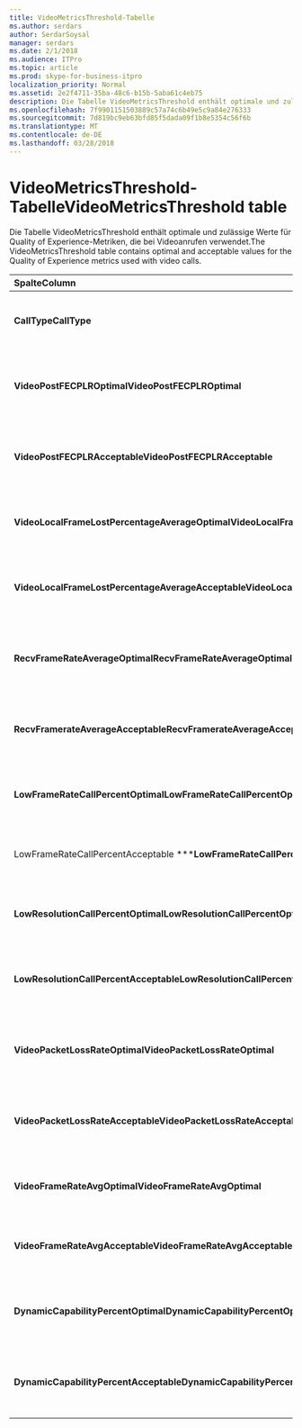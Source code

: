 ```yaml
---
title: VideoMetricsThreshold-Tabelle
ms.author: serdars
author: SerdarSoysal
manager: serdars
ms.date: 2/1/2018
ms.audience: ITPro
ms.topic: article
ms.prod: skype-for-business-itpro
localization_priority: Normal
ms.assetid: 2e2f4711-35ba-48c6-b15b-5aba61c4eb75
description: Die Tabelle VideoMetricsThreshold enthält optimale und zulässige Werte für Quality of Experience-Metriken, die bei Videoanrufen verwendet.
ms.openlocfilehash: 7f9901151503889c57a74c6b49e5c9a84e276333
ms.sourcegitcommit: 7d819bc9eb63bfd85f5dada09f1b8e5354c56f6b
ms.translationtype: MT
ms.contentlocale: de-DE
ms.lasthandoff: 03/28/2018
---
```

# <a name="videometricsthreshold-table"></a><span data-ttu-id="4ae48-103">VideoMetricsThreshold-Tabelle</span><span class="sxs-lookup"><span data-stu-id="4ae48-103">VideoMetricsThreshold table</span></span>
 
<span data-ttu-id="4ae48-104">Die Tabelle VideoMetricsThreshold enthält optimale und zulässige Werte für Quality of Experience-Metriken, die bei Videoanrufen verwendet.</span><span class="sxs-lookup"><span data-stu-id="4ae48-104">The VideoMetricsThreshold table contains optimal and acceptable values for the Quality of Experience metrics used with video calls.</span></span>
  
|<span data-ttu-id="4ae48-105">**Spalte**</span><span class="sxs-lookup"><span data-stu-id="4ae48-105">**Column**</span></span>|<span data-ttu-id="4ae48-106">**Datentyp**</span><span class="sxs-lookup"><span data-stu-id="4ae48-106">**Data Type**</span></span>|<span data-ttu-id="4ae48-107">**Schlüssel/Index**</span><span class="sxs-lookup"><span data-stu-id="4ae48-107">**Key/Index**</span></span>|<span data-ttu-id="4ae48-108">**Details**</span><span class="sxs-lookup"><span data-stu-id="4ae48-108">**Details**</span></span>|
|:-----|:-----|:-----|:-----|
|<span data-ttu-id="4ae48-109">**CallType**</span><span class="sxs-lookup"><span data-stu-id="4ae48-109">**CallType**</span></span> <br/> |<span data-ttu-id="4ae48-110">int</span><span class="sxs-lookup"><span data-stu-id="4ae48-110">int</span></span>  <br/> |<span data-ttu-id="4ae48-111">Primary</span><span class="sxs-lookup"><span data-stu-id="4ae48-111">Primary</span></span>  <br/> |<span data-ttu-id="4ae48-112">Typ des getätigten Anrufs.</span><span class="sxs-lookup"><span data-stu-id="4ae48-112">Type of call that was placed.</span></span>  <br/> |
|<span data-ttu-id="4ae48-113">**VideoPostFECPLROptimal**</span><span class="sxs-lookup"><span data-stu-id="4ae48-113">**VideoPostFECPLROptimal**</span></span> <br/> |<span data-ttu-id="4ae48-114">decimal(5,2)</span><span class="sxs-lookup"><span data-stu-id="4ae48-114">decimal(5,2)</span></span>  <br/> ||<span data-ttu-id="4ae48-115">Der Standardwert lautet 0,05.</span><span class="sxs-lookup"><span data-stu-id="4ae48-115">The default value is 0.05.</span></span>  <br/> |
|<span data-ttu-id="4ae48-116">**VideoPostFECPLRAcceptable**</span><span class="sxs-lookup"><span data-stu-id="4ae48-116">**VideoPostFECPLRAcceptable**</span></span> <br/> |<span data-ttu-id="4ae48-117">decimal(5,2)</span><span class="sxs-lookup"><span data-stu-id="4ae48-117">decimal(5,2)</span></span>  <br/> ||<span data-ttu-id="4ae48-118">Der Standardwert lautet 0,10.</span><span class="sxs-lookup"><span data-stu-id="4ae48-118">The default value is 0.10.</span></span>  <br/> |
|<span data-ttu-id="4ae48-119">**VideoLocalFrameLostPercentageAverageOptimal**</span><span class="sxs-lookup"><span data-stu-id="4ae48-119">**VideoLocalFrameLostPercentageAverageOptimal**</span></span> <br/> |<span data-ttu-id="4ae48-120">decimal(5,2)</span><span class="sxs-lookup"><span data-stu-id="4ae48-120">decimal(5,2)</span></span>  <br/> ||<span data-ttu-id="4ae48-121">Der Standardwert lautet 5,0.</span><span class="sxs-lookup"><span data-stu-id="4ae48-121">The default value is 5.0.</span></span>  <br/> |
|<span data-ttu-id="4ae48-122">**VideoLocalFrameLostPercentageAverageAcceptable**</span><span class="sxs-lookup"><span data-stu-id="4ae48-122">**VideoLocalFrameLostPercentageAverageAcceptable**</span></span> <br/> |<span data-ttu-id="4ae48-123">decimal(5,2)</span><span class="sxs-lookup"><span data-stu-id="4ae48-123">decimal(5,2)</span></span>  <br/> ||<span data-ttu-id="4ae48-124">Der Standardwert lautet 10,0.</span><span class="sxs-lookup"><span data-stu-id="4ae48-124">The default value is 10.0.</span></span>  <br/> |
|<span data-ttu-id="4ae48-125">**RecvFrameRateAverageOptimal**</span><span class="sxs-lookup"><span data-stu-id="4ae48-125">**RecvFrameRateAverageOptimal**</span></span> <br/> |<span data-ttu-id="4ae48-126">decimal(9,4)</span><span class="sxs-lookup"><span data-stu-id="4ae48-126">decimal(9,4)</span></span>  <br/> ||<span data-ttu-id="4ae48-127">Der Standardwert lautet 12,0000.</span><span class="sxs-lookup"><span data-stu-id="4ae48-127">The default value is 12.0000.</span></span>  <br/> |
|<span data-ttu-id="4ae48-128">**RecvFramerateAverageAcceptable**</span><span class="sxs-lookup"><span data-stu-id="4ae48-128">**RecvFramerateAverageAcceptable**</span></span> <br/> |<span data-ttu-id="4ae48-129">decimal(9,4)</span><span class="sxs-lookup"><span data-stu-id="4ae48-129">decimal(9,4)</span></span>  <br/> ||<span data-ttu-id="4ae48-130">Der Standardwert lautet 7,0000.</span><span class="sxs-lookup"><span data-stu-id="4ae48-130">The default value is 7.0000.</span></span>  <br/> |
|<span data-ttu-id="4ae48-131">**LowFrameRateCallPercentOptimal**</span><span class="sxs-lookup"><span data-stu-id="4ae48-131">**LowFrameRateCallPercentOptimal**</span></span> <br/> |<span data-ttu-id="4ae48-132">decimal(5,2)</span><span class="sxs-lookup"><span data-stu-id="4ae48-132">decimal(5,2)</span></span>  <br/> ||<span data-ttu-id="4ae48-133">Der Standardwert lautet 5,0.</span><span class="sxs-lookup"><span data-stu-id="4ae48-133">The default value is 5.0.</span></span>  <br/> |
|<span data-ttu-id="4ae48-134">LowFrameRateCallPercentAcceptable \*\*\*</span><span class="sxs-lookup"><span data-stu-id="4ae48-134">****LowFrameRateCallPercentAcceptable****</span></span> <br/> |<span data-ttu-id="4ae48-135">decimal(5,2)</span><span class="sxs-lookup"><span data-stu-id="4ae48-135">decimal(5,2)</span></span>  <br/> ||<span data-ttu-id="4ae48-136">Der Standardwert lautet 10,0 /</span><span class="sxs-lookup"><span data-stu-id="4ae48-136">The default value is 10.0/</span></span>  <br/> |
|<span data-ttu-id="4ae48-137">**LowResolutionCallPercentOptimal**</span><span class="sxs-lookup"><span data-stu-id="4ae48-137">**LowResolutionCallPercentOptimal**</span></span> <br/> |<span data-ttu-id="4ae48-138">decimal(5,2)</span><span class="sxs-lookup"><span data-stu-id="4ae48-138">decimal(5,2)</span></span>  <br/> ||<span data-ttu-id="4ae48-139">Der Standardwert lautet 5,0.</span><span class="sxs-lookup"><span data-stu-id="4ae48-139">The default value is 5.0.</span></span>  <br/> |
|<span data-ttu-id="4ae48-140">**LowResolutionCallPercentAcceptable**</span><span class="sxs-lookup"><span data-stu-id="4ae48-140">**LowResolutionCallPercentAcceptable**</span></span> <br/> |<span data-ttu-id="4ae48-141">decimal(5,2)</span><span class="sxs-lookup"><span data-stu-id="4ae48-141">decimal(5,2)</span></span>  <br/> ||<span data-ttu-id="4ae48-142">Der Standardwert lautet 10,0.</span><span class="sxs-lookup"><span data-stu-id="4ae48-142">The default value is 10.0.</span></span>  <br/> |
|<span data-ttu-id="4ae48-143">**VideoPacketLossRateOptimal**</span><span class="sxs-lookup"><span data-stu-id="4ae48-143">**VideoPacketLossRateOptimal**</span></span> <br/> |<span data-ttu-id="4ae48-144">foat</span><span class="sxs-lookup"><span data-stu-id="4ae48-144">foat</span></span>  <br/> ||<span data-ttu-id="4ae48-145">Der Standardwert lautet 0,05.</span><span class="sxs-lookup"><span data-stu-id="4ae48-145">The default value is 0.05.</span></span>  <br/> |
|<span data-ttu-id="4ae48-146">**VideoPacketLossRateAcceptable**</span><span class="sxs-lookup"><span data-stu-id="4ae48-146">**VideoPacketLossRateAcceptable**</span></span> <br/> |<span data-ttu-id="4ae48-147">float</span><span class="sxs-lookup"><span data-stu-id="4ae48-147">float</span></span>  <br/> ||<span data-ttu-id="4ae48-148">Der Standardwert lautet 0,10.</span><span class="sxs-lookup"><span data-stu-id="4ae48-148">The default value is 0.10.</span></span>  <br/> |
|<span data-ttu-id="4ae48-149">**VideoFrameRateAvgOptimal**</span><span class="sxs-lookup"><span data-stu-id="4ae48-149">**VideoFrameRateAvgOptimal**</span></span> <br/> |<span data-ttu-id="4ae48-150">float</span><span class="sxs-lookup"><span data-stu-id="4ae48-150">float</span></span>  <br/> ||<span data-ttu-id="4ae48-151">Der Standardwert lautet 12.</span><span class="sxs-lookup"><span data-stu-id="4ae48-151">The default value is 12.</span></span>  <br/> |
|<span data-ttu-id="4ae48-152">**VideoFrameRateAvgAcceptable**</span><span class="sxs-lookup"><span data-stu-id="4ae48-152">**VideoFrameRateAvgAcceptable**</span></span> <br/> |<span data-ttu-id="4ae48-153">float</span><span class="sxs-lookup"><span data-stu-id="4ae48-153">float</span></span>  <br/> ||<span data-ttu-id="4ae48-154">Der Standardwert ist 7.</span><span class="sxs-lookup"><span data-stu-id="4ae48-154">The default value is 7.</span></span>  <br/> |
|<span data-ttu-id="4ae48-155">**DynamicCapabilityPercentOptimal**</span><span class="sxs-lookup"><span data-stu-id="4ae48-155">**DynamicCapabilityPercentOptimal**</span></span> <br/> |<span data-ttu-id="4ae48-156">decimal(5,2)</span><span class="sxs-lookup"><span data-stu-id="4ae48-156">decimal(5,2)</span></span>  <br/> ||<span data-ttu-id="4ae48-157">Der Standardwert lautet 5,00.</span><span class="sxs-lookup"><span data-stu-id="4ae48-157">The default value is 5.00.</span></span>  <br/> |
|<span data-ttu-id="4ae48-158">**DynamicCapabilityPercentAcceptable**</span><span class="sxs-lookup"><span data-stu-id="4ae48-158">**DynamicCapabilityPercentAcceptable**</span></span> <br/> |<span data-ttu-id="4ae48-159">decimal(5,2)</span><span class="sxs-lookup"><span data-stu-id="4ae48-159">decimal(5,2)</span></span>  <br/> ||<span data-ttu-id="4ae48-160">Der Standardwert lautet 10,00.</span><span class="sxs-lookup"><span data-stu-id="4ae48-160">The default value is 10.00.</span></span>  <br/> |
   


